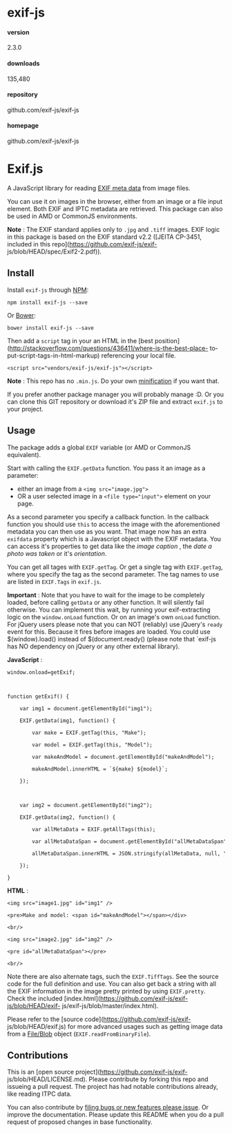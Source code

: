 
# exif-js 


#### version
2.3.0  


#### downloads
135,480 


#### repository
github.com/exif-js/exif-js 


#### homepage
github.com/exif-js/exif-js 






# Exif.js

A JavaScript library for reading [EXIF meta
data](https://en.wikipedia.org/wiki/Exchangeable_image_file_format) from image
files.

You can use it on images in the browser, either from an image or a file input
element. Both EXIF and IPTC metadata are retrieved. This package can also be
used in AMD or CommonJS environments.

**Note** : The EXIF standard applies only to `.jpg` and `.tiff` images. EXIF
logic in this package is based on the EXIF standard v2.2 ([JEITA CP-3451,
included in this repo](https://github.com/exif-js/exif-
js/blob/HEAD/spec/Exif2-2.pdf)).

## Install

Install `exif-js` through [NPM](https://www.npmjs.com/#getting-started):

    
    
    npm install exif-js --save    
    

Or [Bower](http://bower.io/):

    
    
    bower install exif-js --save
    

Then add a `script` tag in your an HTML in the [best
position](http://stackoverflow.com/questions/436411/where-is-the-best-place-
to-put-script-tags-in-html-markup) referencing your local file.

    
    
    <script src="vendors/exif-js/exif-js"></script>
    

**Note** : This repo has no `.min.js`. Do your own
[minification](https://en.wikipedia.org/wiki/Minification_\(programming\)) if
you want that.

If you prefer another package manager you will probably manage :D. Or you can
clone this GIT repository or download it's ZIP file and extract `exif.js` to
your project.

## Usage

The package adds a global `EXIF` variable (or AMD or CommonJS equivalent).

Start with calling the `EXIF.getData` function. You pass it an image as a
parameter:

  * either an image from a `<img src="image.jpg">`
  * OR a user selected image in a `<file type="input">` element on your page.

As a second parameter you specify a callback function. In the callback
function you should use `this` to access the image with the aforementioned
metadata you can then use as you want. That image now has an extra `exifdata`
property which is a Javascript object with the EXIF metadata. You can access
it's properties to get data like the _image caption_ , the _date a photo was
taken_ or it's _orientation_.

You can get all tages with `EXIF.getTag`. Or get a single tag with
`EXIF.getTag`, where you specify the tag as the second parameter. The tag
names to use are listed in `EXIF.Tags` in `exif.js`.

**Important** : Note that you have to wait for the image to be completely
loaded, before calling `getData` or any other function. It will silently fail
otherwise. You can implement this wait, by running your exif-extracting logic
on the `window.onLoad` function. Or on an image's own `onLoad` function. For
jQuery users please note that you can NOT (reliably) use jQuery's `ready`
event for this. Because it fires before images are loaded. You could use
$(window).load() instead of $(document.ready() (please note that `exif-js has
NO dependency on jQuery or any other external library).

**JavaScript** :

    
    
    window.onload=getExif;
    
     
    
    function getExif() {
    
        var img1 = document.getElementById("img1");
    
        EXIF.getData(img1, function() {
    
            var make = EXIF.getTag(this, "Make");
    
            var model = EXIF.getTag(this, "Model");
    
            var makeAndModel = document.getElementById("makeAndModel");
    
            makeAndModel.innerHTML = `${make} ${model}`;
    
        });
    
     
    
        var img2 = document.getElementById("img2");
    
        EXIF.getData(img2, function() {
    
            var allMetaData = EXIF.getAllTags(this);
    
            var allMetaDataSpan = document.getElementById("allMetaDataSpan");
    
            allMetaDataSpan.innerHTML = JSON.stringify(allMetaData, null, "\t");
    
        });
    
    }

**HTML** :

    
    
    <img src="image1.jpg" id="img1" />
    
    <pre>Make and model: <span id="makeAndModel"></span></div>
    
    <br/>
    
    <img src="image2.jpg" id="img2" />
    
    <pre id="allMetaDataSpan"></pre>
    
    <br/>

Note there are also alternate tags, such the `EXIF.TiffTags`. See the source
code for the full definition and use. You can also get back a string with all
the EXIF information in the image pretty printed by using `EXIF.pretty`. Check
the included [index.html](https://github.com/exif-js/exif-js/blob/HEAD/exif-
js/exif-js/blob/master/index.html).

Please refer to the [source code](https://github.com/exif-js/exif-
js/blob/HEAD/exif.js) for more advanced usages such as getting image data from
a [File/Blob](https://developer.mozilla.org/en/docs/Web/API/Blob) object
(`EXIF.readFromBinaryFile`).

## Contributions

This is an [open source project](https://github.com/exif-js/exif-
js/blob/HEAD/LICENSE.md). Please contribute by forking this repo and issueing
a pull request. The project has had notable contributions already, like
reading ITPC data.

You can also contribute by [filing bugs or new features please
issue](https://github.com/exif-js/exif-js/blob/HEAD/exif-js/issues). Or
improve the documentation. Please update this README when you do a pull
request of proposed changes in base functionality.





            